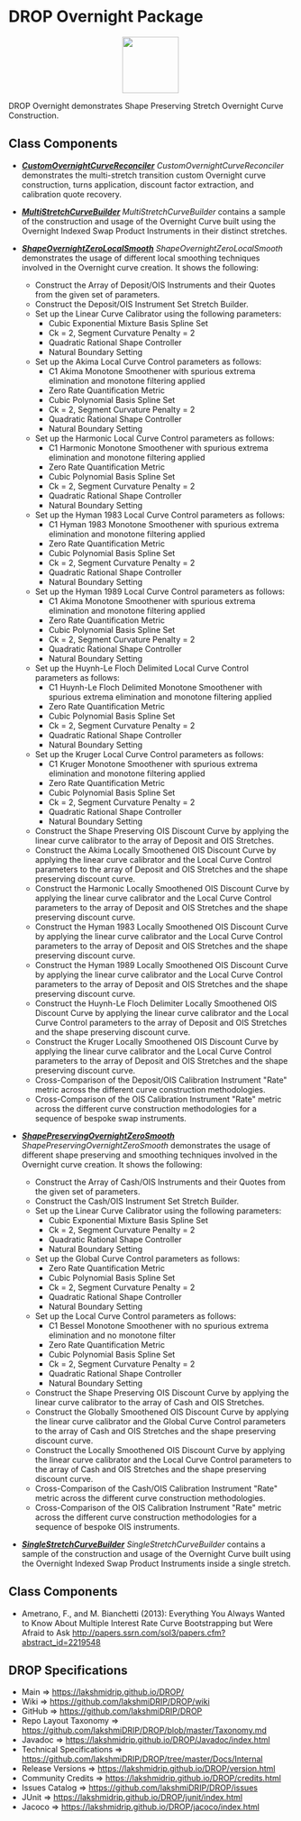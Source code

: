 # DROP Overnight Package

<p align="center"><img src="https://github.com/lakshmiDRIP/DROP/blob/master/DRIP_Logo.gif?raw=true" width="100"></p>

DROP Overnight demonstrates Shape Preserving Stretch Overnight Curve Construction.


## Class Components

 * [***CustomOvernightCurveReconciler***](https://github.com/lakshmiDRIP/DROP/tree/master/src/main/java/org/drip/sample/overnight/CustomOvernightCurveReconciler.java)
 <i>CustomOvernightCurveReconciler</i> demonstrates the multi-stretch transition custom Overnight curve construction, turns application, discount factor extraction, and calibration quote recovery.

 * [***MultiStretchCurveBuilder***](https://github.com/lakshmiDRIP/DROP/tree/master/src/main/java/org/drip/sample/overnight/MultiStretchCurveBuilder.java)
 <i>MultiStretchCurveBuilder</i> contains a sample of the construction and usage of the Overnight Curve built using the Overnight Indexed Swap Product Instruments in their distinct stretches.

 * [***ShapeOvernightZeroLocalSmooth***](https://github.com/lakshmiDRIP/DROP/tree/master/src/main/java/org/drip/sample/overnight/ShapeOvernightZeroLocalSmooth.java)
 <i>ShapeOvernightZeroLocalSmooth</i> demonstrates the usage of different local smoothing techniques involved in the Overnight curve creation. It shows the following:
 	* Construct the Array of Deposit/OIS Instruments and their Quotes from the given set of parameters.
 	* Construct the Deposit/OIS Instrument Set Stretch Builder.
 	* Set up the Linear Curve Calibrator using the following parameters:
 		* Cubic Exponential Mixture Basis Spline Set
 		* Ck = 2, Segment Curvature Penalty = 2
 		* Quadratic Rational Shape Controller
 		* Natural Boundary Setting
 	* Set up the Akima Local Curve Control parameters as follows:
 		* C1 Akima Monotone Smoothener with spurious extrema elimination and monotone filtering applied
 		* Zero Rate Quantification Metric
 		* Cubic Polynomial Basis Spline Set
 		* Ck = 2, Segment Curvature Penalty = 2
 		* Quadratic Rational Shape Controller
 		* Natural Boundary Setting
 	* Set up the Harmonic Local Curve Control parameters as follows:
 		* C1 Harmonic Monotone Smoothener with spurious extrema elimination and monotone filtering applied
 		* Zero Rate Quantification Metric
 		* Cubic Polynomial Basis Spline Set
 		* Ck = 2, Segment Curvature Penalty = 2
 		* Quadratic Rational Shape Controller
 		* Natural Boundary Setting
 	* Set up the Hyman 1983 Local Curve Control parameters as follows:
 		* C1 Hyman 1983 Monotone Smoothener with spurious extrema elimination and monotone filtering applied
 		* Zero Rate Quantification Metric
 		* Cubic Polynomial Basis Spline Set
 		* Ck = 2, Segment Curvature Penalty = 2
 		* Quadratic Rational Shape Controller
 		* Natural Boundary Setting
 	* Set up the Hyman 1989 Local Curve Control parameters as follows:
 		* C1 Akima Monotone Smoothener with spurious extrema elimination and monotone filtering applied
 		* Zero Rate Quantification Metric
 		* Cubic Polynomial Basis Spline Set
 		* Ck = 2, Segment Curvature Penalty = 2
 		* Quadratic Rational Shape Controller
 		* Natural Boundary Setting
 	* Set up the Huynh-Le Floch Delimited Local Curve Control parameters as follows:
 		* C1 Huynh-Le Floch Delimited Monotone Smoothener with spurious extrema elimination and monotone filtering applied
 		* Zero Rate Quantification Metric
 		* Cubic Polynomial Basis Spline Set
 		* Ck = 2, Segment Curvature Penalty = 2
 		* Quadratic Rational Shape Controller
 		* Natural Boundary Setting
 	* Set up the Kruger Local Curve Control parameters as follows:
 		* C1 Kruger Monotone Smoothener with spurious extrema elimination and monotone filtering applied
 		* Zero Rate Quantification Metric
 		* Cubic Polynomial Basis Spline Set
 		* Ck = 2, Segment Curvature Penalty = 2
 		* Quadratic Rational Shape Controller
 		* Natural Boundary Setting
 	* Construct the Shape Preserving OIS Discount Curve by applying the linear curve calibrator to the array of Deposit and OIS Stretches.
 	* Construct the Akima Locally Smoothened OIS Discount Curve by applying the linear curve calibrator and the Local Curve Control parameters to the array of Deposit and OIS Stretches and the shape preserving discount curve.
 	* Construct the Harmonic Locally Smoothened OIS Discount Curve by applying the linear curve calibrator and the Local Curve Control parameters to the array of Deposit and OIS Stretches and the shape preserving discount curve.
 	* Construct the Hyman 1983 Locally Smoothened OIS Discount Curve by applying the linear curve calibrator and the Local Curve Control parameters to the array of Deposit and OIS Stretches and the shape preserving discount curve.
 	* Construct the Hyman 1989 Locally Smoothened OIS Discount Curve by applying the linear curve calibrator and the Local Curve Control parameters to the array of Deposit and OIS Stretches and the shape preserving discount curve.
 	* Construct the Huynh-Le Floch Delimiter Locally Smoothened OIS Discount Curve by applying the linear curve calibrator and the Local Curve Control parameters to the array of Deposit and OIS Stretches and the shape preserving discount curve.
 	* Construct the Kruger Locally Smoothened OIS Discount Curve by applying the linear curve calibrator and the Local Curve Control parameters to the array of Deposit and OIS Stretches and the shape preserving discount curve.
 	* Cross-Comparison of the Deposit/OIS Calibration Instrument "Rate" metric across the different curve construction methodologies.
 	* Cross-Comparison of the OIS Calibration Instrument "Rate" metric across the different curve construction methodologies for a sequence of bespoke swap instruments.

 * [***ShapePreservingOvernightZeroSmooth***](https://github.com/lakshmiDRIP/DROP/tree/master/src/main/java/org/drip/sample/overnight/ShapePreservingOvernightZeroSmooth.java)
 <i>ShapePreservingOvernightZeroSmooth</i> demonstrates the usage of different shape preserving and smoothing techniques involved in the Overnight curve creation. It shows the following:
 	* Construct the Array of Cash/OIS Instruments and their Quotes from the given set of parameters.
 	* Construct the Cash/OIS Instrument Set Stretch Builder.
 	* Set up the Linear Curve Calibrator using the following parameters:
 		* Cubic Exponential Mixture Basis Spline Set
 		* Ck = 2, Segment Curvature Penalty = 2
 		* Quadratic Rational Shape Controller
 		* Natural Boundary Setting
 	* Set up the Global Curve Control parameters as follows:
 		* Zero Rate Quantification Metric
 		* Cubic Polynomial Basis Spline Set
 		* Ck = 2, Segment Curvature Penalty = 2
 		* Quadratic Rational Shape Controller
 		* Natural Boundary Setting
  	* Set up the Local Curve Control parameters as follows:
 		* C1 Bessel Monotone Smoothener with no spurious extrema elimination and no monotone filter
 		* Zero Rate Quantification Metric
 		* Cubic Polynomial Basis Spline Set
 		* Ck = 2, Segment Curvature Penalty = 2
 		* Quadratic Rational Shape Controller
 		* Natural Boundary Setting
 	* Construct the Shape Preserving OIS Discount Curve by applying the linear curve calibrator to the array of Cash and OIS Stretches.
 	* Construct the Globally Smoothened OIS Discount Curve by applying the linear curve calibrator and the Global Curve Control parameters to the array of Cash and OIS Stretches and the shape preserving discount curve.
 	* Construct the Locally Smoothened OIS Discount Curve by applying the linear curve calibrator and the Local Curve Control parameters to the array of Cash and OIS Stretches and the shape preserving discount curve.
 	* Cross-Comparison of the Cash/OIS Calibration Instrument "Rate" metric across the different curve construction methodologies.
 	* Cross-Comparison of the OIS Calibration Instrument "Rate" metric across the different curve construction methodologies for a sequence of bespoke OIS instruments.

 * [***SingleStretchCurveBuilder***](https://github.com/lakshmiDRIP/DROP/tree/master/src/main/java/org/drip/sample/overnight/SingleStretchCurveBuilder.java)
 <i>SingleStretchCurveBuilder</i> contains a sample of the construction and usage of the Overnight Curve built using the Overnight Indexed Swap Product Instruments inside a single stretch.


## Class Components

 * Ametrano, F., and M. Bianchetti (2013): Everything You Always Wanted to Know About Multiple Interest Rate Curve Bootstrapping but Were Afraid to Ask http://papers.ssrn.com/sol3/papers.cfm?abstract_id=2219548


## DROP Specifications

 * Main                     => https://lakshmidrip.github.io/DROP/
 * Wiki                     => https://github.com/lakshmiDRIP/DROP/wiki
 * GitHub                   => https://github.com/lakshmiDRIP/DROP
 * Repo Layout Taxonomy     => https://github.com/lakshmiDRIP/DROP/blob/master/Taxonomy.md
 * Javadoc                  => https://lakshmidrip.github.io/DROP/Javadoc/index.html
 * Technical Specifications => https://github.com/lakshmiDRIP/DROP/tree/master/Docs/Internal
 * Release Versions         => https://lakshmidrip.github.io/DROP/version.html
 * Community Credits        => https://lakshmidrip.github.io/DROP/credits.html
 * Issues Catalog           => https://github.com/lakshmiDRIP/DROP/issues
 * JUnit                    => https://lakshmidrip.github.io/DROP/junit/index.html
 * Jacoco                   => https://lakshmidrip.github.io/DROP/jacoco/index.html
